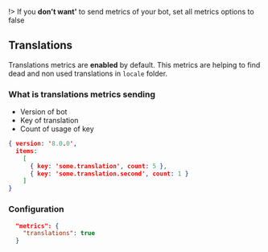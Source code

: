 !> If you **don't want'** to send metrics of your bot, set all metrics options
   to false

## Translations

Translations metrics are **enabled** by default. This metrics are helping to
find dead and non used translations in `locale` folder.

### What is translations metrics sending

- Version of bot
- Key of translation
- Count of usage of key

```json
{ version: '8.0.0',
  items:
    [
      { key: 'some.translation', count: 5 },
      { key: 'some.translation.second', count: 1 }
    ]
}
```

### Configuration

```config.json
  "metrics": {
    "translations": true
  }
```